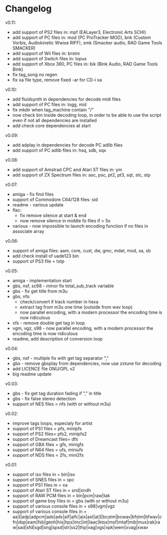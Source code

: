 # Changelog
v0.11:
* add support of PS2 files in: mpf (EALayer3, Electronic Arts SCHl) 
* add support of PC files in: mod (PC ProTracker MOD), bnk (Custom Vorbis, Audiokinetic Wwise RIFF), smk (Smacker audio, RAD Game Tools SMACKER)
* add support of Wii files in: brstm
* add support of Switch files in: lopus
* add support of Xbox 360, PC files in: bik (Bink Audio, RAD Game Tools Bink)
* fix tag_song no regen
* fix xa file type, remove fixed -ar for CD-i xa

v0.10:
* add fluidsynth in dependencies for decode midi files
* add support of PC files in: logg, mid
* fix mkdir when tag_machine contain "/"
* now check bin inside decoding loop, in order to be able to use the script even if not all dependencies are installed
* add check core dependencies at start

v0.09:
* add adplay in dependencies for decode PC adlib files
* add support of PC adlib files in: hsq, sdb, sqx

v0.08:
* add support of Amstrad CPC and Atari ST files in: ym
* add support of ZX Spectrum files in: asc, psc, pt2, pt3, sqt, stc, stp 

v0.07:
* amiga - fix find files
* support of Commodore C64/128 files: sid
* readme - various update
* flac:
	* fix remove silence at start & end
	* now remove silence in middle fo files if > 5s
* various - now impossible to launch encoding function if no files in associate array

v0.06:
* support of amiga files: aam, core, cust, dw, gmc, mdat, mod, sa, sb
* add check install of uade123 bin
* support of PS3 file = txtp

v0.05:
* amiga - implementation start
* gbs, nsf, sc68 - minor fix total_sub_track variable
* gbs - fix get title from m3u
* gbs, nfs:
	* check/convert if track number in hexa
	* extract tag from m3u one time (outside from wav loop)
	* now parallel encoding, with a modern processor the encoding time is now ridiculous
* xfs - remove double get tag in loop
* vgm, vgz, s98 - now parallel encoding, with a modern processor the encoding time is now ridiculous
* readme, add description of conversion loop

v0.04:
* gbs, nsf - multiple fix with get tag separator ","
* gbs - remove gbsplay from dependencies, now use zxtune for decoding
* add LICENCE file GNU/GPL v2
* big readme update

v0.03:
* gbs - fix get tag duration fading if "," in title
* gbs - fix false stereo detection
* support of NES files = nfs (with or without m3u)

v0.02:
* improve tags loops, especialy for artist
* support of PS1 files = pfs, minipfs
* support of PS2 files=  pfs2, minipfs2
* support of Dreamcast files= dfs
* support of GBA files = gfs, minigfs
* support of N64 files = ufs, miniufs
* support of NDS files = 2fs, mini2fs

v0.01:
* support of iso files in = bin|iso
* support of SNES files in = spc
* support of PS1 files in = xa
* support of Atari ST files in = snd|sndh
* support of RAW PCM files in = bin|pcm|raw|tak
* support of game boy files in = gbs (with or without m3u)
* support of various console files in = s98|vgm|vgz
* support of various console files in = aa3|adp|adpcm|ads|adx|aif|aifc|aix|ast|at3|bcstm|bcwav|bfstm|bfwav|cfn|dsp|eam|fsb|genh|his|hps|imc|int|laac|ktss|msf|mtaf|mib|mus|rak|raw|sad|sfd|sgd|sng|spsd|str|ss2|thp|vag|vgs|vpk|wem|xvag|xwav
